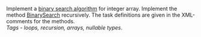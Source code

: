 Implement a [binary search algorithm](https://en.wikipedia.org/wiki/Binary_search_algorithm) for integer array. Implement the method [BinarySearch](BinarySearchTask/ArrayExtension.cs#L27) recursively. The task definitions are given in the XML-comments for the methods.   
*Tags - loops, recursion, arrays, nullable types*.
